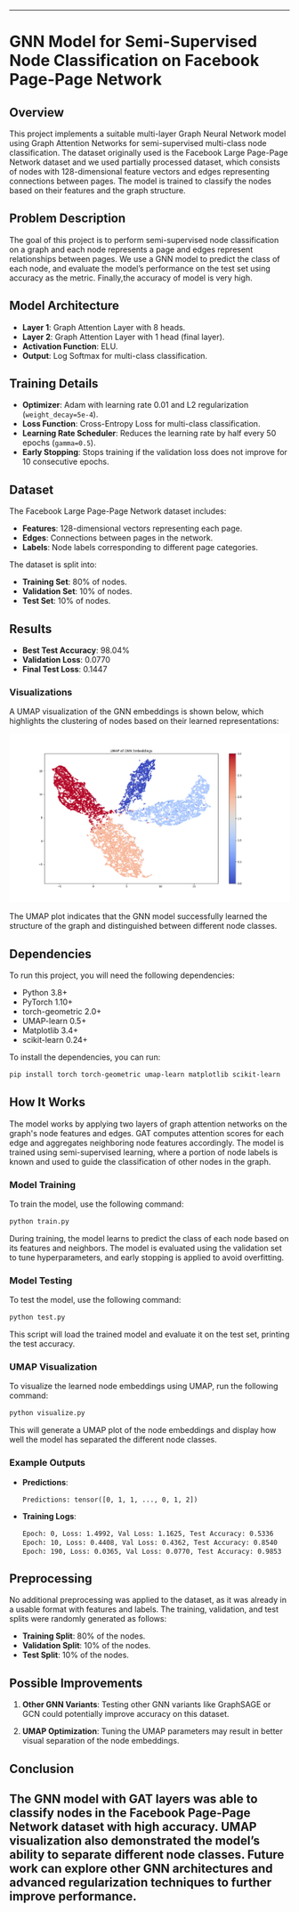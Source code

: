 ---

# GNN Model for Semi-Supervised Node Classification on Facebook Page-Page Network


## Overview
This project implements a suitable multi-layer Graph Neural Network model using Graph Attention Networks  for semi-supervised multi-class node classification. The dataset originally used is the Facebook Large Page-Page Network dataset and we used partially processed dataset, which consists of nodes with 128-dimensional feature vectors and edges representing connections between pages. The model is trained to classify the nodes based on their features and the graph structure. 
## Problem Description
The goal of this project is to perform semi-supervised node classification on a graph and  each node represents a page and edges represent relationships between pages. We use a GNN model to predict the class of each node, and evaluate the model’s performance on the test set using accuracy as the metric. Finally,the accuracy of model is very high.
## Model Architecture
- **Layer 1**: Graph Attention Layer with 8 heads.
- **Layer 2**: Graph Attention Layer with 1 head (final layer).
- **Activation Function**: ELU.
- **Output**: Log Softmax for multi-class classification.

## Training Details
- **Optimizer**: Adam with learning rate 0.01 and L2 regularization (`weight_decay=5e-4`).
- **Loss Function**: Cross-Entropy Loss for multi-class classification.
- **Learning Rate Scheduler**: Reduces the learning rate by half every 50 epochs (`gamma=0.5`).
- **Early Stopping**: Stops training if the validation loss does not improve for 10 consecutive epochs.

## Dataset
The Facebook Large Page-Page Network dataset includes:
- **Features**: 128-dimensional vectors representing each page.
- **Edges**: Connections between pages in the network.
- **Labels**: Node labels corresponding to different page categories.

The dataset is split into:
- **Training Set**: 80% of nodes.
- **Validation Set**: 10% of nodes.
- **Test Set**: 10% of nodes.

## Results
- **Best Test Accuracy**: 98.04%
- **Validation Loss**: 0.0770
- **Final Test Loss**: 0.1447

### Visualizations
A UMAP visualization of the GNN embeddings is shown below, which highlights the clustering of nodes based on their learned representations:

![UMAP of GNN Embeddings](umap_gnn_embeddings.png)

The UMAP plot indicates that the GNN model successfully learned the structure of the graph and distinguished between different node classes.

## Dependencies
To run this project, you will need the following dependencies:
- Python 3.8+
- PyTorch 1.10+
- torch-geometric 2.0+
- UMAP-learn 0.5+
- Matplotlib 3.4+
- scikit-learn 0.24+

To install the dependencies, you can run:

```bash
pip install torch torch-geometric umap-learn matplotlib scikit-learn
```

## How It Works
The model works by applying two layers of graph attention networks on the graph's node features and edges. GAT computes attention scores for each edge and aggregates neighboring node features accordingly. The model is trained using semi-supervised learning, where a portion of node labels is known and used to guide the classification of other nodes in the graph.

### Model Training
To train the model, use the following command:

```bash
python train.py
```

During training, the model learns to predict the class of each node based on its features and neighbors. The model is evaluated using the validation set to tune hyperparameters, and early stopping is applied to avoid overfitting.

### Model Testing
To test the model, use the following command:

```bash
python test.py
```

This script will load the trained model and evaluate it on the test set, printing the test accuracy.

### UMAP Visualization
To visualize the learned node embeddings using UMAP, run the following command:

```bash
python visualize.py
```

This will generate a UMAP plot of the node embeddings and display how well the model has separated the different node classes.

### Example Outputs
- **Predictions**:
    ```
    Predictions: tensor([0, 1, 1, ..., 0, 1, 2])
    ```

- **Training Logs**:
    ```
    Epoch: 0, Loss: 1.4992, Val Loss: 1.1625, Test Accuracy: 0.5336
    Epoch: 10, Loss: 0.4408, Val Loss: 0.4362, Test Accuracy: 0.8540
    Epoch: 190, Loss: 0.0365, Val Loss: 0.0770, Test Accuracy: 0.9853
    ```

## Preprocessing
No additional preprocessing was applied to the dataset, as it was already in a usable format with features and labels. The training, validation, and test splits were randomly generated as follows:
- **Training Split**: 80% of the nodes.
- **Validation Split**: 10% of the nodes.
- **Test Split**: 10% of the nodes.

## Possible Improvements
1. **Other GNN Variants**: Testing other GNN variants like GraphSAGE or GCN could potentially improve accuracy on this dataset.

2. **UMAP Optimization**: Tuning the UMAP parameters may result in better visual separation of the node embeddings.

## Conclusion
The GNN model with GAT layers was able to classify nodes in the Facebook Page-Page Network dataset with high accuracy. UMAP visualization also demonstrated the model’s ability to separate different node classes. Future work can explore other GNN architectures and advanced regularization techniques to further improve performance.
---
